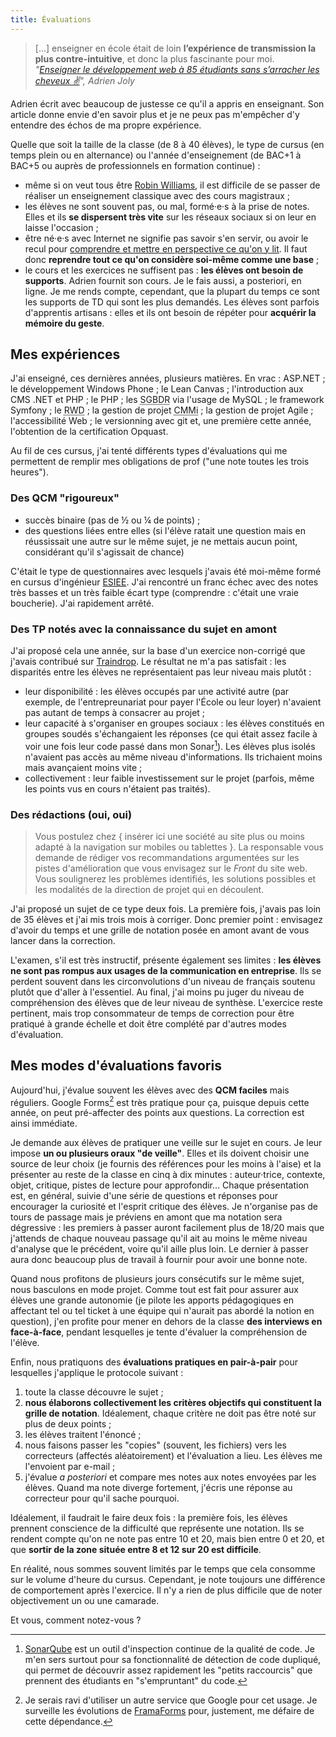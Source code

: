```yaml
---
title: Évaluations
---
```


> [...] enseigner en école était de loin **l’expérience de transmission la plus contre-intuitive**, et donc la plus fascinante pour moi.  
> <cite>"[Enseigner le développement web à 85 étudiants sans s’arracher les cheveux ✌️](https://medium.com/scribe/enseigner-le-d%C3%A9veloppement-web-%C3%A0-85-%C3%A9tudiants-sans-sarracher-les-cheveux-%EF%B8%8F-e518274f7063)", Adrien Joly</cite>

Adrien écrit avec beaucoup de justesse ce qu'il a appris en enseignant. Son article donne envie d'en savoir plus et je ne peux pas m'empêcher d'y entendre des échos de ma propre expérience.

<!-- more -->

Quelle que soit la taille de la classe (de 8 à 40 élèves), le type de cursus (en temps plein ou en alternance) ou l'année d'enseignement (de BAC+1 à BAC+5 ou auprès de professionnels en formation continue) :

* même si on veut tous être [Robin Williams](https://www.youtube.com/watch?v=4lj185DaZ_o), il est difficile de se passer de réaliser un enseignement classique avec des cours magistraux ;
* les élèves ne sont souvent pas, ou mal, formé·e·s à la prise de notes. Elles et ils **se dispersent très vite** sur les réseaux sociaux si on leur en laisse l'occasion ;
* être né·e·s avec Internet ne signifie pas savoir s'en servir, ou avoir le recul pour [comprendre et mettre en perspective ce qu'on y lit](/2016/11/infobesite-et-rebellion/). Il faut donc **reprendre tout ce qu'on considère soi-même comme une base** ;
* le cours et les exercices ne suffisent pas : **les élèves ont besoin de supports**. Adrien fournit son cours. Je le fais aussi, a posteriori, en ligne. Je me rends compte, cependant, que la plupart du temps ce sont les supports de TD qui sont les plus demandés. Les élèves sont parfois d'apprentis artisans : elles et ils ont besoin de répéter pour **acquérir la mémoire du geste**.

## Mes expériences

J'ai enseigné, ces dernières années, plusieurs matières. En vrac : ASP.NET ; le développement Windows Phone ; le <span lang="en">Lean Canvas</span> ; l'introduction aux CMS .NET et PHP ; le PHP ; les <abbr title="Systèmes de gestion de bases de données relationelles">SGBDR</abbr> via l'usage de MySQL ; le framework Symfony ; le <abbr title="Responsive Web Design" lang="en">RWD</abbr> ; la gestion de projet <abbr title="Capability Maturity Model integration">CMMi</abbr> ; la gestion de projet Agile ; l'accessibilité Web ; le <span lang="en" title="gestion de version de code source">versionning</span> avec git et, une première cette année, l'obtention de la certification Opquast.

Au fil de ces cursus, j'ai tenté différents types d'évaluations qui me permettent de remplir mes obligations de prof ("une note toutes les trois heures").

### Des QCM "rigoureux"

* succès binaire (pas de ½ ou ¼ de points) ;
* des questions liées entre elles (si l'élève ratait une question mais en réussissait une autre sur le même sujet, je ne mettais aucun point, considérant qu'il s'agissait de chance)

C'était le type de questionnaires avec lesquels j'avais été moi-même formé en cursus d'ingénieur [ESIEE](http://www.esiee.fr/ "Site Web de l'École Supérieur d'Ingénieurs en Électronique et Électrotechnique"). J'ai rencontré un franc échec avec des notes très basses et un très faible écart type (comprendre : c'était une vraie boucherie). J'ai rapidement arrêté.

### Des TP notés avec la connaissance du sujet en amont

J'ai proposé cela une année, sur la base d'un exercice non-corrigé que j'avais contribué sur [Traindrop](https://traindrop.github.io/). Le résultat ne m'a pas satisfait : les disparités entre les élèves ne représentaient pas leur niveau mais plutôt :

* leur disponibilité : les élèves occupés par une activité autre (par exemple, de l'entrepreunariat pour payer l'École ou leur loyer) n'avaient pas autant de temps à consacrer au projet ;
* leur capacité à s'organiser en groupes sociaux : les élèves constitués en groupes soudés s'échangaient les réponses (ce qui était assez facile à voir une fois leur code passé dans mon Sonar[^sonar]). Les élèves plus isolés n'avaient pas accès au même niveau d'informations. Ils trichaient moins mais avançaient moins vite ;
* collectivement : leur faible investissement sur le projet (parfois, même les points vus en cours n'étaient pas traités).

[^sonar]: [SonarQube](https://www.sonarqube.org/) est un outil d'inspection continue de la qualité de code. Je m'en sers surtout pour sa fonctionnalité de détection de code dupliqué, qui permet de découvrir assez rapidement les "petits raccourcis" que prennent des étudiants en "s'empruntant" du code.

### Des rédactions (oui, oui)

> Vous postulez chez {&nbsp;insérer ici une société au site plus ou moins adapté à la navigation sur mobiles ou tablettes&nbsp;}. La responsable vous demande de rédiger vos recommandations argumentées sur les pistes d'amélioration que vous envisagez sur le _Front_ du site web. Vous soulignerez les problèmes identifiés, les solutions possibles et les modalités de la direction de projet qui en découlent.

J'ai proposé un sujet de ce type deux fois. La première fois, j'avais pas loin de 35 élèves et j'ai mis trois mois à corriger. Donc premier point : envisagez d'avoir du temps et une grille de notation posée en amont avant de vous lancer dans la correction.

L'examen, s'il est très instructif, présente également ses limites : **les élèves ne sont pas rompus aux usages de la communication en entreprise**. Ils se perdent souvent dans les circonvolutions d'un niveau de français soutenu plutôt que d'aller à l'essentiel. Au final, j'ai moins pu juger du niveau de compréhension des élèves que de leur niveau de synthèse. L'exercice reste pertinent, mais trop consommateur de temps de correction pour être pratiqué à grande échelle et doit être complété par d'autres modes d'évaluation.

## Mes modes d'évaluations favoris

Aujourd'hui, j'évalue souvent les élèves avec des **QCM faciles** mais réguliers. Google Forms[^alt] est très pratique pour ça, puisque depuis cette année, on peut pré-affecter des points aux questions. La correction est ainsi immédiate.

[^alt]: Je serais ravi d'utiliser un autre service que Google pour cet usage. Je surveille les évolutions de [FramaForms](https://framaforms.org/) pour, justement, me défaire de cette dépendance.

Je demande aux élèves de pratiquer une veille sur le sujet en cours. Je leur impose **un ou plusieurs oraux "de veille"**. Elles et ils doivent choisir une source de leur choix (je fournis des références pour les moins à l'aise) et la présenter au reste de la classe en cinq à dix minutes : auteur·trice, contexte, objet, critique, pistes de lecture pour approfondir… Chaque présentation est, en général, suivie d'une série de questions et réponses pour encourager la curiosité et l'esprit critique des élèves. Je n'organise pas de tours de passage mais je préviens en amont que ma notation sera dégressive : les premiers à passer auront facilement plus de 18/20 mais que j'attends de chaque nouveau passage qu'il ait au moins le même niveau d'analyse que le précédent, voire qu'il aille plus loin. Le dernier à passer aura donc beaucoup plus de travail à fournir pour avoir une bonne note.

Quand nous profitons de plusieurs jours consécutifs sur le même sujet, nous basculons en mode projet. Comme tout est fait pour assurer aux élèves une grande autonomie (je pilote les apports pédagogiques en affectant tel ou tel ticket à une équipe qui n'aurait pas abordé la notion en question), j'en profite pour mener en dehors de la classe **des interviews en face-à-face**, pendant lesquelles je tente d'évaluer la compréhension de l'élève.

Enfin, nous pratiquons des **évaluations pratiques en pair-à-pair** pour lesquelles j'applique le protocole suivant :

1.  toute la classe découvre le sujet ;
1.  **nous élaborons collectivement les critères objectifs qui constituent la grille de notation**. Idéalement, chaque critère ne doit pas être noté sur plus de deux points ;
1.  les élèves traitent l'énoncé ;
1.  nous faisons passer les "copies" (souvent, les fichiers) vers les correcteurs (affectés aléatoirement) et l'évaluation a lieu. Les élèves me l'envoient par e-mail ;
1.  j'évalue _a posteriori_ et compare mes notes aux notes envoyées par les élèves. Quand ma note diverge fortement, j'écris une réponse au correcteur pour qu'il sache pourquoi.

Idéalement, il faudrait le faire deux fois : la première fois, les élèves prennent conscience de la difficulté que représente une notation. Ils se rendent compte qu'on ne note pas entre 10 et 20, mais bien entre 0 et 20, et que **sortir de la zone située entre 8 et 12 sur 20 est difficile**.

En réalité, nous sommes souvent limités par le temps que cela consomme sur le volume d'heure du cursus. Cependant, je note toujours une différence de comportement après l'exercice. Il n'y a rien de plus difficile que de noter objectivement un ou une camarade.

Et vous, comment notez-vous ?
